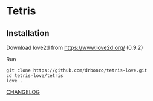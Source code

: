 # Tetris

## Installation

Download love2d from https://www.love2d.org/ (0.9.2)

Run

	git clone https://github.com/drbonzo/tetris-love.git
	cd tetris-love/tetris
	love .


[CHANGELOG](CHANGELOG.md)